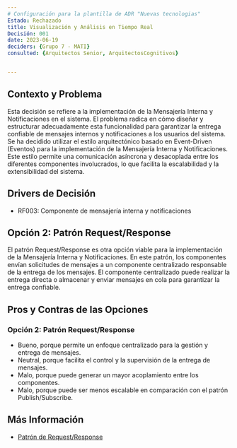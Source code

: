 ```yaml
---
# Configuración para la plantilla de ADR "Nuevas tecnologias"
Estado: Rechazado
title: Visualización y Análisis en Tiempo Real
Decisión: 001
date: 2023-06-19
deciders: {Grupo 7 - MATI}
consulted: {Arquitectos Senior, ArquitectosCognitivos}


---
```

## Contexto y Problema

Esta decisión se refiere a la implementación de la Mensajería Interna y Notificaciones en el sistema. El problema radica en cómo diseñar y estructurar adecuadamente esta funcionalidad para garantizar la entrega confiable de mensajes internos y notificaciones a los usuarios del sistema. Se ha decidido utilizar el estilo arquitectónico basado en Event-Driven (Eventos) para la implementación de la Mensajería Interna y Notificaciones. Este estilo permite una comunicación asíncrona y desacoplada entre los diferentes componentes involucrados, lo que facilita la escalabilidad y la extensibilidad del sistema.


## Drivers de Decisión

* RF003: Componente de mensajería interna y notificaciones

## Opción 2: Patrón Request/Response

El patrón Request/Response es otra opción viable para la implementación de la Mensajería Interna y Notificaciones. En este patrón, los componentes envían solicitudes de mensajes a un componente centralizado responsable de la entrega de los mensajes. El componente centralizado puede realizar la entrega directa o almacenar y enviar mensajes en cola para garantizar la entrega confiable.

## Pros y Contras de las Opciones

### Opción 2: Patrón Request/Response

* Bueno, porque permite un enfoque centralizado para la gestión y entrega de mensajes.
* Neutral, porque facilita el control y la supervisión de la entrega de mensajes.
* Malo, porque puede generar un mayor acoplamiento entre los componentes.
* Malo, porque puede ser menos escalable en comparación con el patrón Publish/Subscribe.

## Más Información

- [Patrón de Request/Response](https://learn.microsoft.com/en-us/azure/architecture/patterns/async-request-reply)

